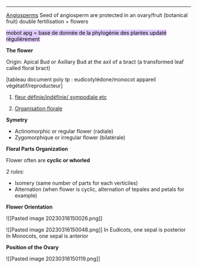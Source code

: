 ___
<u>Angiosperms</u>
Seed of angiosperm are protected in an ovary/fruit (botanical fruit)
double fertilisation + flowers 

<mark style="background: #D2B3FFA6;">mobot apg = base de donnée de la phylogénie des plantes updaté régulièrement</mark>

**The flower**

Origin: Apical Bud or Axillary Bud at the axil of a bract (a transformed leaf called floral bract)


[tableau document poly tp : eudicotylédone/monocot appareil végétatif/reproducteur]


1. <u>fleur définie/indéfinie/ sympodiale etc</u>

2. <u>Organisation florale</u>

**Symetry**

- Actinomorphic or regular flower (radiale)
- Zygomorphique or irregular flower (bilatérale)


**Floral Parts Organization**

Flower often are **cyclic or whorled**

*2 rules:*
- Isomery (same number of parts for each verticiles) 
- Alternation (when flower is cyclic, alternation of tepales and petals for example)


**Flower Orientation**

![[Pasted image 20230316150026.png]]

![[Pasted image 20230316150048.png]]
In Eudicots, one sepal is posterior
In Monocots, one sepal is anterior


**Position of the Ovary**

![[Pasted image 20230316150119.png]]


